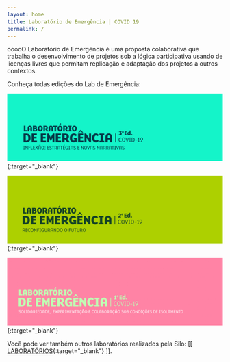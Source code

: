 ```yaml
---
layout: home
title: Laboratório de Emergência | COVID 19
permalink: /
---
```


ooooO Laboratório de Emergência é uma proposta colaborativa que trabalha o desenvolvimento de projetos sob a lógica participativa usando de licenças livres que permitam replicação e adaptação dos projetos a outros contextos.

Conheça todas edições do Lab de Emergência:

[![](/media/images/covers/lab_emergencia_3ed.jpg)](https://labdeemergencia.silo.org.br/3ed){:target="_blank"}
  
[![](/media/images/covers/lab_emergencia_2ed.jpg)](https://labdeemergencia.silo.org.br/2ed){:target="_blank"}
  
[![](/media/images/covers/lab_emergencia_1ed.jpg)](https://labdeemergencia.silo.org.br/1ed){:target="_blank"}



Você pode ver também outros laboratórios realizados pela Silo: [[ [LABORATÓRIOS](https://silo.org.br/interactivos/){:target="_blank"} ]].
